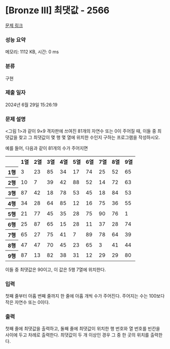 # [Bronze III] 최댓값 - 2566 

[문제 링크](https://www.acmicpc.net/problem/2566) 

### 성능 요약

메모리: 1112 KB, 시간: 0 ms

### 분류

구현

### 제출 일자

2024년 6월 29일 15:26:19

### 문제 설명

<p><그림 1>과 같이 9×9 격자판에 쓰여진 81개의 자연수 또는 0이 주어질 때, 이들 중 최댓값을 찾고 그 최댓값이 몇 행 몇 열에 위치한 수인지 구하는 프로그램을 작성하시오.</p>

<p>예를 들어, 다음과 같이 81개의 수가 주어지면</p>

<table class="table table-bordered td-center th-center table-center-40">
	<tbody>
		<tr>
			<th> </th>
			<th>1열</th>
			<th>2열</th>
			<th>3열</th>
			<th>4열</th>
			<th>5열</th>
			<th>6열</th>
			<th>7열</th>
			<th>8열</th>
			<th>9열</th>
		</tr>
		<tr>
			<th>1행</th>
			<td>3</td>
			<td>23</td>
			<td>85</td>
			<td>34</td>
			<td>17</td>
			<td>74</td>
			<td>25</td>
			<td>52</td>
			<td>65</td>
		</tr>
		<tr>
			<th>2행</th>
			<td>10</td>
			<td>7</td>
			<td>39</td>
			<td>42</td>
			<td>88</td>
			<td>52</td>
			<td>14</td>
			<td>72</td>
			<td>63</td>
		</tr>
		<tr>
			<th>3행</th>
			<td>87</td>
			<td>42</td>
			<td>18</td>
			<td>78</td>
			<td>53</td>
			<td>45</td>
			<td>18</td>
			<td>84</td>
			<td>53</td>
		</tr>
		<tr>
			<th>4행</th>
			<td>34</td>
			<td>28</td>
			<td>64</td>
			<td>85</td>
			<td>12</td>
			<td>16</td>
			<td>75</td>
			<td>36</td>
			<td>55</td>
		</tr>
		<tr>
			<th>5행</th>
			<td>21</td>
			<td>77</td>
			<td>45</td>
			<td>35</td>
			<td>28</td>
			<td>75</td>
			<td>90</td>
			<td>76</td>
			<td>1</td>
		</tr>
		<tr>
			<th>6행</th>
			<td>25</td>
			<td>87</td>
			<td>65</td>
			<td>15</td>
			<td>28</td>
			<td>11</td>
			<td>37</td>
			<td>28</td>
			<td>74</td>
		</tr>
		<tr>
			<th>7행</th>
			<td>65</td>
			<td>27</td>
			<td>75</td>
			<td>41</td>
			<td>7</td>
			<td>89</td>
			<td>78</td>
			<td>64</td>
			<td>39</td>
		</tr>
		<tr>
			<th>8행</th>
			<td>47</td>
			<td>47</td>
			<td>70</td>
			<td>45</td>
			<td>23</td>
			<td>65</td>
			<td>3</td>
			<td>41</td>
			<td>44</td>
		</tr>
		<tr>
			<th>9행</th>
			<td>87</td>
			<td>13</td>
			<td>82</td>
			<td>38</td>
			<td>31</td>
			<td>12</td>
			<td>29</td>
			<td>29</td>
			<td>80</td>
		</tr>
	</tbody>
</table>

<p>이들 중 최댓값은 90이고, 이 값은 5행 7열에 위치한다.</p>

### 입력 

 <p>첫째 줄부터 아홉 번째 줄까지 한 줄에 아홉 개씩 수가 주어진다. 주어지는 수는 100보다 작은 자연수 또는 0이다.</p>

### 출력 

 <p>첫째 줄에 최댓값을 출력하고, 둘째 줄에 최댓값이 위치한 행 번호와 열 번호를 빈칸을 사이에 두고 차례로 출력한다. 최댓값이 두 개 이상인 경우 그 중 한 곳의 위치를 출력한다.</p>

